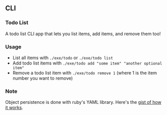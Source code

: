 ## CLI

### Todo List

A todo list CLI app that lets you list items, add items, and remove them too!

### Usage

- List all items with `./exe/todo` or `./exe/todo list`
- Add todo list items with `./exe/todo add "some item" "another optional item"`
- Remove a todo list item with `./exe/todo remove 1` (where 1 is the item number you want to remove)

### Note

Object persistence is done with ruby's YAML library. Here's the [gist of how it works](https://gist.github.com/gmcgibbon/baac875641493865ac415a73ef2c0701).
